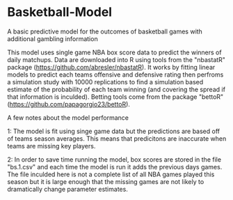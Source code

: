 # Basketball-Model
A basic predictive model for the outcomes of basketball games with additional gambling information

This model uses single game NBA box score data to predict the winners of daily matchups. Data are downloaded into R using tools from the "nbastatR" package (https://github.com/abresler/nbastatR). It works by fitting linear models to predict each teams offensive and defensive rating then perfroms a simulation study with 10000 replications to find a simulation based estimate of the probability of each team winning (and covering the spread if that information is inculded). Betting tools come from the package "bettoR" (https://github.com/papagorgio23/bettoR).

A few notes about the model performance

1: The model is fit using singe game data but the predictions are based off of teams season averages. This means that predicitons are inaccurate when teams are missing key players.

2: In order to save time running the model, box scores are stored in the file "bs.1.csv" and each time the model is run it adds the previous days games. The file inculded here is not a complete list of all NBA games played this season but it is large enough that the missing games are not likely to dramatically change parameter estimates. 

